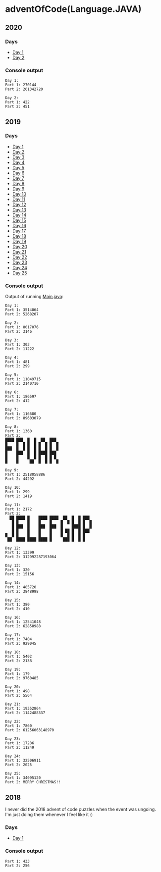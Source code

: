 # adventOfCode(Language.JAVA)

## 2020
### Days
- [Day 1](https://github.com/SimonBaars/adventOfCode-2019/blob/master/src/main/java/com/sbaars/adventofcode/year20/days/Day1.java)
- [Day 2](https://github.com/SimonBaars/adventOfCode-2019/blob/master/src/main/java/com/sbaars/adventofcode/year20/days/Day2.java)

### Console output
```
Day 1:
Part 1: 270144
Part 2: 261342720

Day 2:
Part 1: 422
Part 2: 451
```

## 2019
### Days
- [Day 1](https://github.com/SimonBaars/adventOfCode-2019/blob/master/src/main/java/com/sbaars/adventofcode/year19/days/Day1.java)
- [Day 2](https://github.com/SimonBaars/adventOfCode-2019/blob/master/src/main/java/com/sbaars/adventofcode/year19/days/Day2.java)
- [Day 3](https://github.com/SimonBaars/adventOfCode-2019/blob/master/src/main/java/com/sbaars/adventofcode/year19/days/Day3.java)
- [Day 4](https://github.com/SimonBaars/adventOfCode-2019/blob/master/src/main/java/com/sbaars/adventofcode/year19/days/Day4.java)
- [Day 5](https://github.com/SimonBaars/adventOfCode-2019/blob/master/src/main/java/com/sbaars/adventofcode/year19/days/Day5.java)
- [Day 6](https://github.com/SimonBaars/adventOfCode-2019/blob/master/src/main/java/com/sbaars/adventofcode/year19/days/Day6.java)
- [Day 7](https://github.com/SimonBaars/adventOfCode-2019/blob/master/src/main/java/com/sbaars/adventofcode/year19/days/Day7.java)
- [Day 8](https://github.com/SimonBaars/adventOfCode-2019/blob/master/src/main/java/com/sbaars/adventofcode/year19/days/Day8.java)
- [Day 9](https://github.com/SimonBaars/adventOfCode-2019/blob/master/src/main/java/com/sbaars/adventofcode/year19/days/Day9.java)
- [Day 10](https://github.com/SimonBaars/adventOfCode-2019/blob/master/src/main/java/com/sbaars/adventofcode/year19/days/Day10.java)
- [Day 11](https://github.com/SimonBaars/adventOfCode-2019/blob/master/src/main/java/com/sbaars/adventofcode/year19/days/Day11.java)
- [Day 12](https://github.com/SimonBaars/adventOfCode-2019/blob/master/src/main/java/com/sbaars/adventofcode/year19/days/Day12.java)
- [Day 13](https://github.com/SimonBaars/adventOfCode-2019/blob/master/src/main/java/com/sbaars/adventofcode/year19/days/Day13.java)
- [Day 14](https://github.com/SimonBaars/adventOfCode-2019/blob/master/src/main/java/com/sbaars/adventofcode/year19/days/Day14.java)
- [Day 15](https://github.com/SimonBaars/adventOfCode-2019/blob/master/src/main/java/com/sbaars/adventofcode/year19/days/Day15.java)
- [Day 16](https://github.com/SimonBaars/adventOfCode-2019/blob/master/src/main/java/com/sbaars/adventofcode/year19/days/Day16.java)
- [Day 17](https://github.com/SimonBaars/adventOfCode-2019/blob/master/src/main/java/com/sbaars/adventofcode/year19/days/Day17.java)
- [Day 18](https://github.com/SimonBaars/adventOfCode-2019/blob/master/src/main/java/com/sbaars/adventofcode/year19/days/Day18.java)
- [Day 19](https://github.com/SimonBaars/adventOfCode-2019/blob/master/src/main/java/com/sbaars/adventofcode/year19/days/Day19.java)
- [Day 20](https://github.com/SimonBaars/adventOfCode-2019/blob/master/src/main/java/com/sbaars/adventofcode/year19/days/Day20.java)
- [Day 21](https://github.com/SimonBaars/adventOfCode-2019/blob/master/src/main/java/com/sbaars/adventofcode/year19/days/Day21.java)
- [Day 22](https://github.com/SimonBaars/adventOfCode-2019/blob/master/src/main/java/com/sbaars/adventofcode/year19/days/Day22.java)
- [Day 23](https://github.com/SimonBaars/adventOfCode-2019/blob/master/src/main/java/com/sbaars/adventofcode/year19/days/Day23.java)
- [Day 24](https://github.com/SimonBaars/adventOfCode-2019/blob/master/src/main/java/com/sbaars/adventofcode/year19/days/Day24.java)
- [Day 25](https://github.com/SimonBaars/adventOfCode-2019/blob/master/src/main/java/com/sbaars/adventofcode/year19/days/Day25.java)

### Console output
Output of running [Main.java](https://github.com/SimonBaars/adventOfCode-2019/blob/master/src/main/java/com/sbaars/adventofcode2019/Main.java):
```
Day 1:
Part 1: 3514064
Part 2: 5268207

Day 2:
Part 1: 8017076
Part 2: 3146

Day 3:
Part 1: 303
Part 2: 11222

Day 4:
Part 1: 481
Part 2: 299

Day 5:
Part 1: 11049715
Part 2: 2140710

Day 6:
Part 1: 186597
Part 2: 412

Day 7:
Part 1: 116680
Part 2: 89603079

Day 8:
Part 1: 1360
Part 2: 
████ ███  █  █  ██  ███  
█    █  █ █  █ █  █ █  █ 
███  █  █ █  █ █  █ █  █ 
█    ███  █  █ ████ ███  
█    █    █  █ █  █ █ █  
█    █     ██  █  █ █  █ 

Day 9:
Part 1: 2518058886
Part 2: 44292

Day 10:
Part 1: 299
Part 2: 1419

Day 11:
Part 1: 2172
Part 2: 
  ██ ████ █    ████ ████  ██  █  █ ███ 
   █ █    █    █    █    █  █ █  █ █  █
   █ ███  █    ███  ███  █    ████ █  █
   █ █    █    █    █    █ ██ █  █ ███ 
█  █ █    █    █    █    █  █ █  █ █   
 ██  ████ ████ ████ █     ███ █  █ █   

Day 12:
Part 1: 13399
Part 2: 312992287193064

Day 13:
Part 1: 320
Part 2: 15156

Day 14:
Part 1: 485720
Part 2: 3848998

Day 15:
Part 1: 380
Part 2: 410

Day 16:
Part 1: 12541048
Part 2: 62858988

Day 17:
Part 1: 7404
Part 2: 929045

Day 18:
Part 1: 5402
Part 2: 2138

Day 19:
Part 1: 179
Part 2: 9760485

Day 20:
Part 1: 498
Part 2: 5564

Day 21:
Part 1: 19352864
Part 2: 1142488337

Day 22:
Part 1: 7860
Part 2: 61256063148970

Day 23:
Part 1: 17286
Part 2: 11249

Day 24:
Part 1: 32506911
Part 2: 2025

Day 25:
Part 1: 34095120
Part 2: MERRY CHRISTMAS!!
```

## 2018
I never did the 2018 advent of code puzzles when the event was ungoing. I'm just doing them whenever I feel like it :)

### Days
- [Day 1](https://github.com/SimonBaars/adventOfCode-2019/blob/master/src/main/java/com/sbaars/adventofcode/year18/days/Day1.java)

### Console output
```
Part 1: 433
Part 2: 256
```
